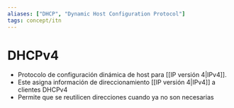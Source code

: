 ```yaml
---
aliases: ["DHCP", "Dynamic Host Configuration Protocol"]
tags: concept/itn
---
```

# DHCPv4
- Protocolo de configuración dinámica de host para [[IP versión 4|IPv4]].
- Este asigna información de direccionamiento [[IP versión 4|IPv4]] a clientes DHCPv4
- Permite que se reutilicen direcciones cuando ya no son necesarias